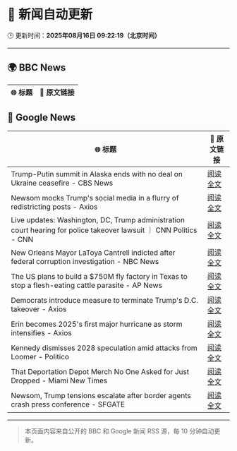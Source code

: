 # 🧠 新闻自动更新

🕒 更新时间：**2025年08月16日 09:22:19（北京时间）**

---

## 🌍 BBC News

| 🌐 标题 | 🔗 原文链接 |
|--------|-------------|

## 📰 Google News

| 🌐 标题 | 🔗 原文链接 |
|--------|-------------|
| Trump-Putin summit in Alaska ends with no deal on Ukraine ceasefire - CBS News | [阅读全文](https://news.google.com/rss/articles/CBMifEFVX3lxTE52NWMyQWNjbnE3cWd1Zm5tNEItUFdDUGdYbEFUcEdENVhudnZQa2ROX2tTdUk1MHJCalZrYkp0Qm4xOUJ5VWtBdmM3c2FKR0wzcTZ5ZF9BZml4OFlWbjdLdUNEWDJpMDZ3N0RWYjNZUV85eTBaWFBCV0NkaHDSAYIBQVVfeXFMUEdZYkRQT0RTbTYzc20tbDNfd0JCZk1QUE9PWTlLakxhMnJjU2ZaS2JiNDh0cHcwT3JYZ1VPRWl6bm1lZ1gxNzNZQzBwWm9FcXc3NHFmZmdTR0ZnRkI2djlGazR1ZFhMX19TaThudTYzam15Z3B4STlneThubGFhWUY4dw?oc=5) |
| Newsom mocks Trump's social media in a flurry of redistricting posts - Axios | [阅读全文](https://news.google.com/rss/articles/CBMifEFVX3lxTFAwR1dCZ1JWeFl0N2V1NTNGSmtzeEJ1VjREaEJkbGptcDJMZkpHbTBndHlnSlkzWVIzVEQyX3NFamdjX0ZVd3BfZExZbEdZR1J5dmVBOVF3WFA2a3ZnNXl5QUYyeEk5Qy1ZSGRuS2dPR0d1ckRhS1ltNXV0amw?oc=5) |
| Live updates: Washington, DC, Trump administration court hearing for police takeover lawsuit ｜ CNN Politics - CNN | [阅读全文](https://news.google.com/rss/articles/CBMiigFBVV95cUxQeUhfb2xnNDZLZnV0Nk9HeEY0d0ZqYk1VNEE2d0dJQlJfX3V0VW1kU2NxdTdmUkJWS1dTRnBHd2dVdGxJR1pXNno1T0JRcHUzZkxTVjVnN0VzXzdoeFczQTNjdWVJZHNqWWlDaTNtUFRTU3YtZGkyRlkyVC1tcF96cGtXbmx2ZGN6cEE?oc=5) |
| New Orleans Mayor LaToya Cantrell indicted after federal corruption investigation - NBC News | [阅读全文](https://news.google.com/rss/articles/CBMiugFBVV95cUxQM1BkSXQ3MlVyY0JybGRKaEcwSGdHYjlrU3ZGZGoxY09KbE1naUQ5OEpxTDVxUDFUdE5URVVNRFZLN0lkMDY0RWJDbF94RU90cDBKZ0I0ekI5X1p5RXlleUhKWW1XNk5WSi1Td2NkMmVXVFlBYUZxb2lGQTVJTFpUSVZoWmNHSWtiRnZHbTd5R0dKV1pjRHVxU0daWkNIdmQ3UnBCUWFCTk1DS0tUZ25VSTNvUjNCakQxbnfSAVZBVV95cUxONlNBZXAyeFRaV1J6NFk2S1BUaGptaHZHUDFMMmhUd3BBQkN4T1UyeEJaMEU4ZVJ4YTBHemxOVFZBVGc2eEhIbXpoTGhMWEd1MkZEdmJpdw?oc=5) |
| The US plans to build a $750M fly factory in Texas to stop a flesh-eating cattle parasite - AP News | [阅读全文](https://news.google.com/rss/articles/CBMiqwFBVV95cUxORHZkQjVBMUFGRGUwV3BjOUVaS2F0OUJ1RFZybFlDOGV2WWpiYlNTOGktWUpULTYtM0xRRU1Mbk9FQzFfNkpiMjdhdDVMZ1RIMTJwQkYyRjM3NGlVQlJ6a3NzRl90XzNhOENhd1lrang1ajV6MXBxN05GeTBjaVNLb1pvWVNkMm1KVlNrSndOaXdoWURLVWtmeXpDbThZc3lOcEpxaTlBbERtdWM?oc=5) |
| Democrats introduce measure to terminate Trump's D.C. takeover - Axios | [阅读全文](https://news.google.com/rss/articles/CBMiiAFBVV95cUxPeG9IaE92MlZ1d29Jakt6UWVUVWVIeXM0Y1BHNmFyaFpfYzBZd1laWkg4LVFGejRvaG9uVjhZemR5ZDV0UXh4ZE5NMnoyVXd4S1R2YlFWMUJpNEJLOU43VzFyYUw1THB3cjdJcXc4dXFKQlNqZU9ta2kxZG5jSDBVbmVPaXBsZ3pO?oc=5) |
| Erin becomes 2025's first major hurricane as storm intensifies - Axios | [阅读全文](https://news.google.com/rss/articles/CBMidEFVX3lxTFAwT1JJWGEtcDZvcElXSEtjS0xDY3VDY29udE93TTRONUpIN0FRT1hDOC1wR0E3SkJiN1ZDMzRNamdEeWw4SlJlLVBYUzk3SnozSDBGa1QtRkozUHFzanFHbTl0ODRlaW0zRnNVZjFSdmVDRDlJ?oc=5) |
| Kennedy dismisses 2028 speculation amid attacks from Loomer - Politico | [阅读全文](https://news.google.com/rss/articles/CBMiekFVX3lxTE93Rkc1QUpQVkFiYnpQN2xWLWQzWTFWbFVVaDRuaUVORWpwcVpuREJEZWJEclNYeldLampoVnMwZ3JvMC05eC0yOE02SE1zbVA2WWVvc1FNTnE5a3NrSnQ1eDNJSURiQ1hSbzJ4WWNfNkswaGtMdW1aVTBR?oc=5) |
| That Deportation Depot Merch No One Asked for Just Dropped - Miami New Times | [阅读全文](https://news.google.com/rss/articles/CBMiqAFBVV95cUxQb3VhMGhVU0U4U1c5dXl4SmZsUGZCdlBZLU00eHVSYkg3anJqcklWN0lMOElHSjFYLThsc3JYNmpXSGVLM0NZOUlmM0RoS3hVZEhiMzZ2X1VMbWZWcTlnUTlTejZzWUJQYnVTZEo3aG9WYnR6NzlMNEtJVjV3Y2VMR0xBbnJlVFdDUF9QeG90c1FfUkEyRHBYTWN5MFlHaWhhc0dJRlhYMGw?oc=5) |
| Newsom, Trump tensions escalate after border agents crash press conference - SFGATE | [阅读全文](https://news.google.com/rss/articles/CBMimgFBVV95cUxOOHZEWGlYbVU3dXhYd1VucW5OQTJXZVVjX3BoLXRaTWhtNVFBOGhQSFZNZ0lfNFpYN2xfSHVuNjdvUkF2TzBVOU91akpTNG9SN0Vwc2RGN3JRLUhuMU5ab0ZoREs1WG43MEhlbEtONmcwa3RSMFZXcm41QWNjZXNRUDhZZzlhM3lDeVVPZEo1QW1VZXV4ektWVmdn?oc=5) |

---
> 本页面内容来自公开的 BBC 和 Google 新闻 RSS 源，每 10 分钟自动更新。